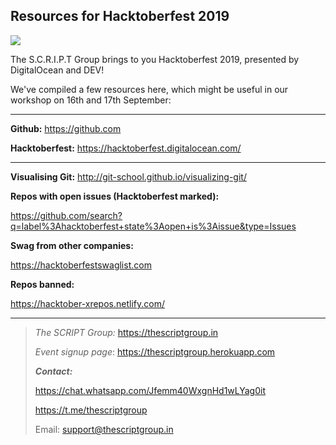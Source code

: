 ## Resources for Hacktoberfest 2019 

![](https://hacktoberfest.digitalocean.com/assets/logo-hf19-header-8245176fe235ab5d942c7580778a914110fa06a23c3d55bf40e2d061809d8785.svg)



The S.C.R.I.P.T Group brings to you  Hacktoberfest 2019, presented by DigitalOcean and DEV!

We've compiled a few resources here, which might be useful in our workshop on 16th and 17th September:

------



**Github:** https://github.com

**Hacktoberfest:** https://hacktoberfest.digitalocean.com/



------



**Visualising Git:** http://git-school.github.io/visualizing-git/



**Repos with open issues (Hacktoberfest marked):**

https://github.com/search?q=label%3Ahacktoberfest+state%3Aopen+is%3Aissue&type=Issues



**Swag from other companies:**

https://hacktoberfestswaglist.com



**Repos banned:**

https://hacktober-xrepos.netlify.com/



------



> *The SCRIPT Group:* https://thescriptgroup.in
>
> *Event signup page*: https://thescriptgroup.herokuapp.com
>
> ***Contact:***
>
> https://chat.whatsapp.com/Jfemm40WxgnHd1wLYag0it
>
> https://t.me/thescriptgroup
>
> Email: support@thescriptgroup.in